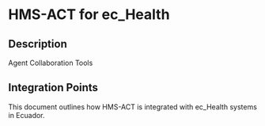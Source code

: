 # HMS-ACT for ec_Health

## Description

Agent Collaboration Tools

## Integration Points

This document outlines how HMS-ACT is integrated with ec_Health systems in Ecuador.

